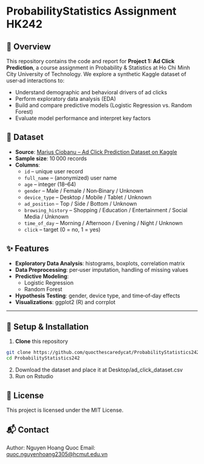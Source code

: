 # ProbabilityStatistics Assignment HK242
## 🧐 Overview
This repository contains the code and report for **Project 1: Ad Click Prediction**, a course assignment in Probability & Statistics at Ho Chi Minh City University of Technology. We explore a synthetic Kaggle dataset of user‑ad interactions to:
- Understand demographic and behavioral drivers of ad clicks  
- Perform exploratory data analysis (EDA)  
- Build and compare predictive models (Logistic Regression vs. Random Forest)  
- Evaluate model performance and interpret key factors
## 📂 Dataset

- **Source**: [Marius Ciobanu – Ad Click Prediction Dataset on Kaggle](https://www.kaggle.com/datasets/marius2303/ad-click-prediction-dataset)  
- **Sample size**: 10 000 records  
- **Columns**:  
  - `id` – unique user record  
  - `full_name` – (anonymized) user name  
  - `age` – integer (18–64)  
  - `gender` – Male / Female / Non‑Binary / Unknown  
  - `device_type` – Desktop / Mobile / Tablet / Unknown  
  - `ad_position` – Top / Side / Bottom / Unknown  
  - `browsing_history` – Shopping / Education / Entertainment / Social Media / Unknown  
  - `time_of_day` – Morning / Afternoon / Evening / Night / Unknown  
  - `click` – target (0 = no, 1 = yes)
## ✨ Features

- **Exploratory Data Analysis**: histograms, boxplots, correlation matrix  
- **Data Preprocessing**: per‑user imputation, handling of missing values  
- **Predictive Modeling**:  
  - Logistic Regression  
  - Random Forest  
- **Hypothesis Testing**: gender, device type, and time‑of‑day effects  
- **Visualizations**: ggplot2 (R) and corrplot

---

## 🚀 Setup & Installation

1. **Clone** this repository
```bash
git clone https://github.com/quocthescaredycat/ProbabilityStatistics242.git
cd ProbabilityStatistics242
```
2. Download the dataset and place it at Desktop/ad_click_dataset.csv
3. Run on Rstudio

## 📄 License
This project is licensed under the MIT License.

## 📬 Contact

Author: Nguyen Hoang Quoc 
Email: quoc.nguyenhoang2305@hcmut.edu.vn

